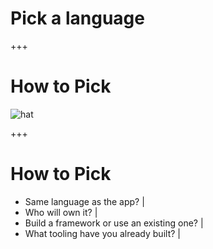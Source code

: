 # Pick a language

+++

# How to Pick

![hat](assets/hat.png)

+++

# How to Pick

* Same language as the app? |
* Who will own it? |
* Build a framework or use an existing one? |
* What tooling have you already built? |
